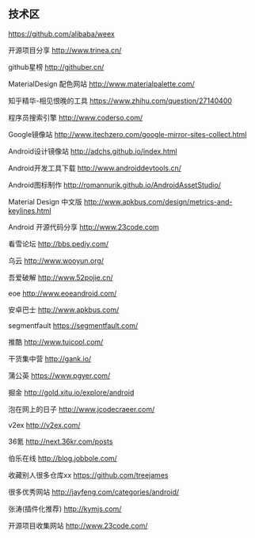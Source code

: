 ## 技术区
https://github.com/alibaba/weex

开源项目分享 http://www.trinea.cn/

github星榜 http://githuber.cn/

MaterialDesign 配色网站 http://www.materialpalette.com/

知乎精华-相见恨晚的工具 https://www.zhihu.com/question/27140400

程序员搜索引擎 http://www.coderso.com/

Google镜像站 http://www.itechzero.com/google-mirror-sites-collect.html

Android设计镜像站 http://adchs.github.io/index.html

Android开发工具下载 http://www.androiddevtools.cn/

Android图标制作 http://romannurik.github.io/AndroidAssetStudio/

Material Design 中文版 http://www.apkbus.com/design/metrics-and-keylines.html

Android 开源代码分享 http://www.23code.com

看雪论坛 http://bbs.pediy.com/

乌云 http://www.wooyun.org/

吾爱破解 http://www.52pojie.cn/

eoe http://www.eoeandroid.com/

安卓巴士 http://www.apkbus.com/

segmentfault https://segmentfault.com/

推酷 http://www.tuicool.com/

干货集中营 http://gank.io/

蒲公英 https://www.pgyer.com/

掘金 http://gold.xitu.io/explore/android

泡在网上的日子 http://www.jcodecraeer.com/

v2ex http://v2ex.com/

36氪 http://next.36kr.com/posts

伯乐在线 http://blog.jobbole.com/

收藏别人很多仓库xx https://github.com/treejames

很多优秀网站 http://jayfeng.com/categories/android/


张涛(插件化推荐) http://kymjs.com/

开源项目收集网站 http://www.23code.com/
